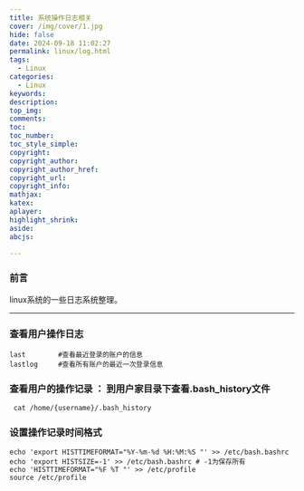```yaml
---
title: 系统操作日志相关
cover: /img/cover/1.jpg
hide: false
date: 2024-09-18 11:02:27
permalink: linux/log.html
tags:
  - Linux
categories:
  - Linux
keywords:
description:
top_img:
comments:
toc:
toc_number:
toc_style_simple:
copyright:
copyright_author:
copyright_author_href:
copyright_url:
copyright_info:
mathjax:
katex:
aplayer:
highlight_shrink:
aside:
abcjs:

---
```


### 前言

linux系统的一些日志系统整理。

---

### 查看用户操作日志

```shell
last		#查看最近登录的账户的信息
lastlog		#查看所有账户的最近一次登录信息
```

### 查看用户的操作记录 ： 到用户家目录下查看.bash_history文件

```shell
 cat /home/{username}/.bash_history
```

### 设置操作记录时间格式

```shell
echo 'export HISTTIMEFORMAT="%Y-%m-%d %H:%M:%S "' >> /etc/bash.bashrc 
echo 'export HISTSIZE=-1' >> /etc/bash.bashrc # -1为保存所有
echo 'HISTTIMEFORMAT="%F %T "' >> /etc/profile
source /etc/profile
```




